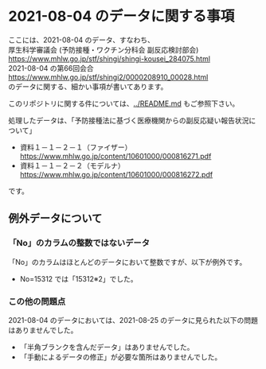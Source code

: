 # 2021-08-04 のデータに関する事項

ここには、2021-08-04 のデータ、すなわち、  
厚生科学審議会 (予防接種・ワクチン分科会 副反応検討部会)  
https://www.mhlw.go.jp/stf/shingi/shingi-kousei_284075.html  
2021-08-04 の第66回会合  
https://www.mhlw.go.jp/stf/shingi2/0000208910_00028.html  
のデータに関する、細かい事項が書いてあります。

このリポジトリに関する件については、[../README.md](../README.md) もご参照下さい。

処理したデータは、「予防接種法に基づく医療機関からの副反応疑い報告状況について」
- 資料１－１－２－１（ファイザー）  
  https://www.mhlw.go.jp/content/10601000/000816271.pdf
- 資料１－１－２－２（モデルナ）  
  https://www.mhlw.go.jp/content/10601000/000816272.pdf

です。

## 例外データについて

### 「No」のカラムの整数ではないデータ
「No」のカラムはほとんどのデータにおいて整数ですが、以下が例外です。
- No=15312 では「15312※2」でした。

### この他の問題点
2021-08-04 のデータにおいては、2021-08-25 のデータに見られた以下の問題はありませんでした。
- 「半角ブランクを含んだデータ」はありませんでした。  
- 「手動によるデータの修正」が必要な箇所はありませんでした。

